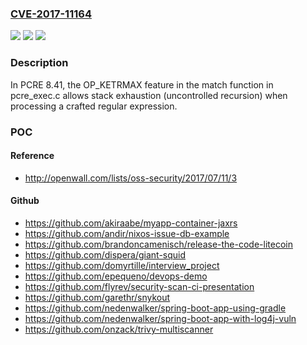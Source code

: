 ### [CVE-2017-11164](https://cve.mitre.org/cgi-bin/cvename.cgi?name=CVE-2017-11164)
![](https://img.shields.io/static/v1?label=Product&message=n%2Fa&color=blue)
![](https://img.shields.io/static/v1?label=Version&message=n%2Fa&color=blue)
![](https://img.shields.io/static/v1?label=Vulnerability&message=n%2Fa&color=brighgreen)

### Description

In PCRE 8.41, the OP_KETRMAX feature in the match function in pcre_exec.c allows stack exhaustion (uncontrolled recursion) when processing a crafted regular expression.

### POC

#### Reference
- http://openwall.com/lists/oss-security/2017/07/11/3

#### Github
- https://github.com/akiraabe/myapp-container-jaxrs
- https://github.com/andir/nixos-issue-db-example
- https://github.com/brandoncamenisch/release-the-code-litecoin
- https://github.com/dispera/giant-squid
- https://github.com/domyrtille/interview_project
- https://github.com/epequeno/devops-demo
- https://github.com/flyrev/security-scan-ci-presentation
- https://github.com/garethr/snykout
- https://github.com/nedenwalker/spring-boot-app-using-gradle
- https://github.com/nedenwalker/spring-boot-app-with-log4j-vuln
- https://github.com/onzack/trivy-multiscanner

